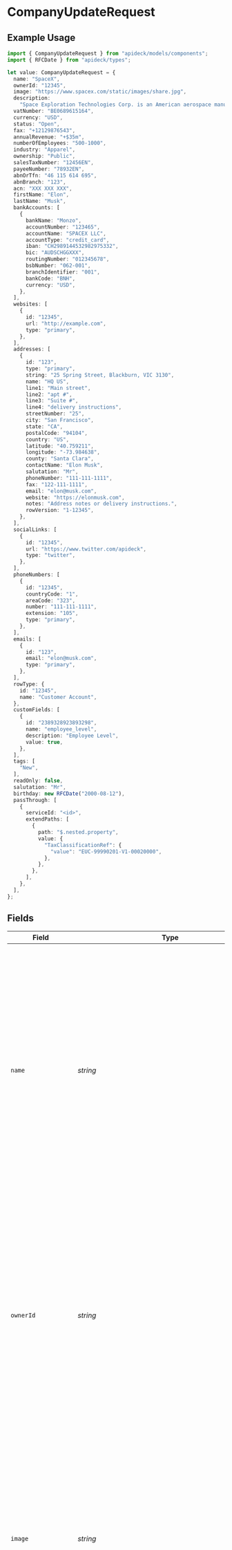 # CompanyUpdateRequest

## Example Usage

```typescript
import { CompanyUpdateRequest } from "apideck/models/components";
import { RFCDate } from "apideck/types";

let value: CompanyUpdateRequest = {
  name: "SpaceX",
  ownerId: "12345",
  image: "https://www.spacex.com/static/images/share.jpg",
  description:
    "Space Exploration Technologies Corp. is an American aerospace manufacturer, space transportation services and communications company headquartered in Hawthorne, California.",
  vatNumber: "BE0689615164",
  currency: "USD",
  status: "Open",
  fax: "+12129876543",
  annualRevenue: "+$35m",
  numberOfEmployees: "500-1000",
  industry: "Apparel",
  ownership: "Public",
  salesTaxNumber: "12456EN",
  payeeNumber: "78932EN",
  abnOrTfn: "46 115 614 695",
  abnBranch: "123",
  acn: "XXX XXX XXX",
  firstName: "Elon",
  lastName: "Musk",
  bankAccounts: [
    {
      bankName: "Monzo",
      accountNumber: "123465",
      accountName: "SPACEX LLC",
      accountType: "credit_card",
      iban: "CH2989144532982975332",
      bic: "AUDSCHGGXXX",
      routingNumber: "012345678",
      bsbNumber: "062-001",
      branchIdentifier: "001",
      bankCode: "BNH",
      currency: "USD",
    },
  ],
  websites: [
    {
      id: "12345",
      url: "http://example.com",
      type: "primary",
    },
  ],
  addresses: [
    {
      id: "123",
      type: "primary",
      string: "25 Spring Street, Blackburn, VIC 3130",
      name: "HQ US",
      line1: "Main street",
      line2: "apt #",
      line3: "Suite #",
      line4: "delivery instructions",
      streetNumber: "25",
      city: "San Francisco",
      state: "CA",
      postalCode: "94104",
      country: "US",
      latitude: "40.759211",
      longitude: "-73.984638",
      county: "Santa Clara",
      contactName: "Elon Musk",
      salutation: "Mr",
      phoneNumber: "111-111-1111",
      fax: "122-111-1111",
      email: "elon@musk.com",
      website: "https://elonmusk.com",
      notes: "Address notes or delivery instructions.",
      rowVersion: "1-12345",
    },
  ],
  socialLinks: [
    {
      id: "12345",
      url: "https://www.twitter.com/apideck",
      type: "twitter",
    },
  ],
  phoneNumbers: [
    {
      id: "12345",
      countryCode: "1",
      areaCode: "323",
      number: "111-111-1111",
      extension: "105",
      type: "primary",
    },
  ],
  emails: [
    {
      id: "123",
      email: "elon@musk.com",
      type: "primary",
    },
  ],
  rowType: {
    id: "12345",
    name: "Customer Account",
  },
  customFields: [
    {
      id: "2389328923893298",
      name: "employee_level",
      description: "Employee Level",
      value: true,
    },
  ],
  tags: [
    "New",
  ],
  readOnly: false,
  salutation: "Mr",
  birthday: new RFCDate("2000-08-12"),
  passThrough: [
    {
      serviceId: "<id>",
      extendPaths: [
        {
          path: "$.nested.property",
          value: {
            "TaxClassificationRef": {
              "value": "EUC-99990201-V1-00020000",
            },
          },
        },
      ],
    },
  ],
};
```

## Fields

| Field                                                                                                                                                                                                                                                                                                                                                                                                                                                                                                                                                                                                                              | Type                                                                                                                                                                                                                                                                                                                                                                                                                                                                                                                                                                                                                               | Required                                                                                                                                                                                                                                                                                                                                                                                                                                                                                                                                                                                                                           | Description                                                                                                                                                                                                                                                                                                                                                                                                                                                                                                                                                                                                                        | Example                                                                                                                                                                                                                                                                                                                                                                                                                                                                                                                                                                                                                            |
| ---------------------------------------------------------------------------------------------------------------------------------------------------------------------------------------------------------------------------------------------------------------------------------------------------------------------------------------------------------------------------------------------------------------------------------------------------------------------------------------------------------------------------------------------------------------------------------------------------------------------------------- | ---------------------------------------------------------------------------------------------------------------------------------------------------------------------------------------------------------------------------------------------------------------------------------------------------------------------------------------------------------------------------------------------------------------------------------------------------------------------------------------------------------------------------------------------------------------------------------------------------------------------------------- | ---------------------------------------------------------------------------------------------------------------------------------------------------------------------------------------------------------------------------------------------------------------------------------------------------------------------------------------------------------------------------------------------------------------------------------------------------------------------------------------------------------------------------------------------------------------------------------------------------------------------------------- | ---------------------------------------------------------------------------------------------------------------------------------------------------------------------------------------------------------------------------------------------------------------------------------------------------------------------------------------------------------------------------------------------------------------------------------------------------------------------------------------------------------------------------------------------------------------------------------------------------------------------------------- | ---------------------------------------------------------------------------------------------------------------------------------------------------------------------------------------------------------------------------------------------------------------------------------------------------------------------------------------------------------------------------------------------------------------------------------------------------------------------------------------------------------------------------------------------------------------------------------------------------------------------------------- |
| `name`                                                                                                                                                                                                                                                                                                                                                                                                                                                                                                                                                                                                                             | *string*                                                                                                                                                                                                                                                                                                                                                                                                                                                                                                                                                                                                                           | :heavy_check_mark:                                                                                                                                                                                                                                                                                                                                                                                                                                                                                                                                                                                                                 | The official name of the company as recognized in the CRM. This field is mandatory for updates as it serves as a primary reference point for identifying the company within the system. Ensuring the name is accurate and up-to-date is essential for maintaining clear and consistent records, especially when multiple companies may have similar names.                                                                                                                                                                                                                                                                         | SpaceX                                                                                                                                                                                                                                                                                                                                                                                                                                                                                                                                                                                                                             |
| `ownerId`                                                                                                                                                                                                                                                                                                                                                                                                                                                                                                                                                                                                                          | *string*                                                                                                                                                                                                                                                                                                                                                                                                                                                                                                                                                                                                                           | :heavy_minus_sign:                                                                                                                                                                                                                                                                                                                                                                                                                                                                                                                                                                                                                 | The unique identifier of the user or entity that owns or manages the company record within the CRM. This field helps in assigning responsibility and tracking who is accountable for the company's data. It is particularly useful in organizations with multiple users managing different accounts, ensuring clarity in ownership and management responsibilities.                                                                                                                                                                                                                                                                | 12345                                                                                                                                                                                                                                                                                                                                                                                                                                                                                                                                                                                                                              |
| `image`                                                                                                                                                                                                                                                                                                                                                                                                                                                                                                                                                                                                                            | *string*                                                                                                                                                                                                                                                                                                                                                                                                                                                                                                                                                                                                                           | :heavy_minus_sign:                                                                                                                                                                                                                                                                                                                                                                                                                                                                                                                                                                                                                 | The URL of the company's logo or representative image. This visual identifier can enhance the user interface by providing a quick visual reference for the company. While optional, including an image URL can improve recognition and branding within the CRM, especially useful in dashboards or reports where visual elements aid in quick identification.                                                                                                                                                                                                                                                                      | https://www.spacex.com/static/images/share.jpg                                                                                                                                                                                                                                                                                                                                                                                                                                                                                                                                                                                     |
| `description`                                                                                                                                                                                                                                                                                                                                                                                                                                                                                                                                                                                                                      | *string*                                                                                                                                                                                                                                                                                                                                                                                                                                                                                                                                                                                                                           | :heavy_minus_sign:                                                                                                                                                                                                                                                                                                                                                                                                                                                                                                                                                                                                                 | A detailed narrative about the company, providing insights into its operations, mission, and key aspects. This field is optional but can be valuable for giving context to the company's role and significance within the CRM. It helps users understand the company's background and can be used for internal documentation or customer-facing profiles.                                                                                                                                                                                                                                                                          | Space Exploration Technologies Corp. is an American aerospace manufacturer, space transportation services and communications company headquartered in Hawthorne, California.                                                                                                                                                                                                                                                                                                                                                                                                                                                       |
| `vatNumber`                                                                                                                                                                                                                                                                                                                                                                                                                                                                                                                                                                                                                        | *string*                                                                                                                                                                                                                                                                                                                                                                                                                                                                                                                                                                                                                           | :heavy_minus_sign:                                                                                                                                                                                                                                                                                                                                                                                                                                                                                                                                                                                                                 | The official VAT (Value Added Tax) number assigned to the company, used for tax identification purposes. This field is crucial for companies operating in regions where VAT is applicable, ensuring compliance with tax regulations. It should be formatted according to the country's specific VAT structure and is essential for financial transactions and reporting.                                                                                                                                                                                                                                                           | BE0689615164                                                                                                                                                                                                                                                                                                                                                                                                                                                                                                                                                                                                                       |
| `currency`                                                                                                                                                                                                                                                                                                                                                                                                                                                                                                                                                                                                                         | [components.CompanyUpdateRequestCurrency](../../models/components/companyupdaterequestcurrency.md)                                                                                                                                                                                                                                                                                                                                                                                                                                                                                                                                 | :heavy_minus_sign:                                                                                                                                                                                                                                                                                                                                                                                                                                                                                                                                                                                                                 | Specifies the currency in which the company's financial transactions are conducted, adhering to the ISO 4217 standard. This field is important for financial consistency and reporting, especially for companies operating in multiple countries. It ensures that monetary values are accurately represented and understood across different regions.                                                                                                                                                                                                                                                                              | USD                                                                                                                                                                                                                                                                                                                                                                                                                                                                                                                                                                                                                                |
| `status`                                                                                                                                                                                                                                                                                                                                                                                                                                                                                                                                                                                                                           | *string*                                                                                                                                                                                                                                                                                                                                                                                                                                                                                                                                                                                                                           | :heavy_minus_sign:                                                                                                                                                                                                                                                                                                                                                                                                                                                                                                                                                                                                                 | Represents the current operational status of the company, such as active, inactive, or pending. This field helps in categorizing and managing company records within the CRM, allowing users to filter and prioritize companies based on their engagement level or operational state. It is crucial for maintaining up-to-date records and facilitating business decisions.                                                                                                                                                                                                                                                        | Open                                                                                                                                                                                                                                                                                                                                                                                                                                                                                                                                                                                                                               |
| `fax`                                                                                                                                                                                                                                                                                                                                                                                                                                                                                                                                                                                                                              | *string*                                                                                                                                                                                                                                                                                                                                                                                                                                                                                                                                                                                                                           | :heavy_minus_sign:                                                                                                                                                                                                                                                                                                                                                                                                                                                                                                                                                                                                                 | The company's fax number, used for sending and receiving documents via fax. Although less common in modern digital communications, this field can be important for businesses that still rely on fax for certain transactions or communications. It should be formatted according to international fax standards to ensure proper transmission.                                                                                                                                                                                                                                                                                    | +12129876543                                                                                                                                                                                                                                                                                                                                                                                                                                                                                                                                                                                                                       |
| `annualRevenue`                                                                                                                                                                                                                                                                                                                                                                                                                                                                                                                                                                                                                    | *string*                                                                                                                                                                                                                                                                                                                                                                                                                                                                                                                                                                                                                           | :heavy_minus_sign:                                                                                                                                                                                                                                                                                                                                                                                                                                                                                                                                                                                                                 | The annual revenue of the company, representing the total income generated by the company over a fiscal year. This figure is crucial for assessing the company's financial health and growth potential. It is typically used by stakeholders to make informed decisions regarding investments, partnerships, and strategic planning. When updating this field, ensure the value is accurate and reflects the most recent fiscal year to maintain data integrity within the CRM.                                                                                                                                                    | +$35m                                                                                                                                                                                                                                                                                                                                                                                                                                                                                                                                                                                                                              |
| `numberOfEmployees`                                                                                                                                                                                                                                                                                                                                                                                                                                                                                                                                                                                                                | *string*                                                                                                                                                                                                                                                                                                                                                                                                                                                                                                                                                                                                                           | :heavy_minus_sign:                                                                                                                                                                                                                                                                                                                                                                                                                                                                                                                                                                                                                 | Number of employees currently employed by the company. This metric provides insight into the company's size and operational capacity. It is often used to categorize companies into small, medium, or large enterprises, which can influence business strategies and market positioning. When updating, provide the latest headcount to ensure accurate representation in the CRM.                                                                                                                                                                                                                                                 | 500-1000                                                                                                                                                                                                                                                                                                                                                                                                                                                                                                                                                                                                                           |
| `industry`                                                                                                                                                                                                                                                                                                                                                                                                                                                                                                                                                                                                                         | *string*                                                                                                                                                                                                                                                                                                                                                                                                                                                                                                                                                                                                                           | :heavy_minus_sign:                                                                                                                                                                                                                                                                                                                                                                                                                                                                                                                                                                                                                 | The industry represents the type of business the company is in, such as technology, healthcare, or finance. This classification helps in segmenting the market and tailoring marketing strategies. It also aids in benchmarking performance against industry standards. Ensure the industry type is selected from a standardized list to maintain consistency across records.                                                                                                                                                                                                                                                      | Apparel                                                                                                                                                                                                                                                                                                                                                                                                                                                                                                                                                                                                                            |
| `ownership`                                                                                                                                                                                                                                                                                                                                                                                                                                                                                                                                                                                                                        | *string*                                                                                                                                                                                                                                                                                                                                                                                                                                                                                                                                                                                                                           | :heavy_minus_sign:                                                                                                                                                                                                                                                                                                                                                                                                                                                                                                                                                                                                                 | The ownership indicates the type of ownership of the company, such as private, public, or government-owned. This information is vital for understanding the company's governance structure and potential regulatory requirements. It can impact investor relations and compliance obligations. Update this field to reflect any changes in the company's ownership status accurately.                                                                                                                                                                                                                                              | Public                                                                                                                                                                                                                                                                                                                                                                                                                                                                                                                                                                                                                             |
| `salesTaxNumber`                                                                                                                                                                                                                                                                                                                                                                                                                                                                                                                                                                                                                   | *string*                                                                                                                                                                                                                                                                                                                                                                                                                                                                                                                                                                                                                           | :heavy_minus_sign:                                                                                                                                                                                                                                                                                                                                                                                                                                                                                                                                                                                                                 | A sales tax number is a unique identifier assigned to a company for tax purposes, required for reporting and remitting sales tax to the government. This number is essential for legal compliance and is used in financial transactions to validate the company's tax status. Ensure the sales tax number is current and correctly formatted according to regional tax authority standards when updating.                                                                                                                                                                                                                          | 12456EN                                                                                                                                                                                                                                                                                                                                                                                                                                                                                                                                                                                                                            |
| `payeeNumber`                                                                                                                                                                                                                                                                                                                                                                                                                                                                                                                                                                                                                      | *string*                                                                                                                                                                                                                                                                                                                                                                                                                                                                                                                                                                                                                           | :heavy_minus_sign:                                                                                                                                                                                                                                                                                                                                                                                                                                                                                                                                                                                                                 | The payee number serves as a unique identifier for a payee within the tax system. In the context of updating a company's details, this number ensures that the company's tax-related transactions are accurately recorded and reported. It is particularly important for businesses that handle multiple payees or require precise tax documentation. While not mandatory, providing this number can facilitate smoother tax processing and compliance checks.                                                                                                                                                                     | 78932EN                                                                                                                                                                                                                                                                                                                                                                                                                                                                                                                                                                                                                            |
| `abnOrTfn`                                                                                                                                                                                                                                                                                                                                                                                                                                                                                                                                                                                                                         | *string*                                                                                                                                                                                                                                                                                                                                                                                                                                                                                                                                                                                                                           | :heavy_minus_sign:                                                                                                                                                                                                                                                                                                                                                                                                                                                                                                                                                                                                                 | The Australian Business Number (ABN) or Tax File Number (TFN) is crucial for businesses operating in Australia. The ABN is used for business identification in dealings with the Australian Taxation Office (ATO) and other government agencies, while the TFN is essential for individuals and entities to manage their tax obligations. In the context of updating company records, including the correct ABN or TFN ensures that the company's tax identity is accurately maintained, which is vital for legal and financial transactions. This field is optional but highly recommended for businesses operating in Australia. | 46 115 614 695                                                                                                                                                                                                                                                                                                                                                                                                                                                                                                                                                                                                                     |
| `abnBranch`                                                                                                                                                                                                                                                                                                                                                                                                                                                                                                                                                                                                                        | *string*                                                                                                                                                                                                                                                                                                                                                                                                                                                                                                                                                                                                                           | :heavy_minus_sign:                                                                                                                                                                                                                                                                                                                                                                                                                                                                                                                                                                                                                 | The ABN Branch, also known as a GST Branch, is used when a segment of a business needs to report Goods and Services Tax (GST) separately from the main entity. This is particularly useful for large companies with multiple divisions or locations that require distinct GST reporting. When updating company information, specifying the ABN Branch can help in organizing financial records and ensuring compliance with tax regulations. This field is optional and should be used if applicable to the company's structure.                                                                                                   | 123                                                                                                                                                                                                                                                                                                                                                                                                                                                                                                                                                                                                                                |
| `acn`                                                                                                                                                                                                                                                                                                                                                                                                                                                                                                                                                                                                                              | *string*                                                                                                                                                                                                                                                                                                                                                                                                                                                                                                                                                                                                                           | :heavy_minus_sign:                                                                                                                                                                                                                                                                                                                                                                                                                                                                                                                                                                                                                 | The Australian Company Number (ACN) is a unique nine-digit number issued to every company registered under the Corporations Act 2001. It is used to identify the company in legal and official documents. When updating a company's details, including the ACN ensures that the company's identity is correctly reflected in the CRM system, which is essential for legal compliance and business transactions. The ACN should be formatted as three blocks of three digits, separated by spaces, to match official documentation standards. This field is optional but recommended for companies registered in Australia.         | XXX XXX XXX                                                                                                                                                                                                                                                                                                                                                                                                                                                                                                                                                                                                                        |
| `firstName`                                                                                                                                                                                                                                                                                                                                                                                                                                                                                                                                                                                                                        | *string*                                                                                                                                                                                                                                                                                                                                                                                                                                                                                                                                                                                                                           | :heavy_minus_sign:                                                                                                                                                                                                                                                                                                                                                                                                                                                                                                                                                                                                                 | The first name of the contact person associated with the company. This field is used to personalize communications and maintain accurate contact records within the CRM. While updating company details, including the first name can enhance customer relationship management by ensuring that interactions are directed to the correct individual. This field is optional but can be valuable for businesses that prioritize personalized customer service.                                                                                                                                                                      | Elon                                                                                                                                                                                                                                                                                                                                                                                                                                                                                                                                                                                                                               |
| `lastName`                                                                                                                                                                                                                                                                                                                                                                                                                                                                                                                                                                                                                         | *string*                                                                                                                                                                                                                                                                                                                                                                                                                                                                                                                                                                                                                           | :heavy_minus_sign:                                                                                                                                                                                                                                                                                                                                                                                                                                                                                                                                                                                                                 | The last name of the person associated with the company record being updated. This field is optional and can be used to update the surname of a contact person linked to the company. It is important for personalizing communications and ensuring accurate contact information within the CRM. Typically used in scenarios where the contact person for the company has changed or needs correction.                                                                                                                                                                                                                             | Musk                                                                                                                                                                                                                                                                                                                                                                                                                                                                                                                                                                                                                               |
| `bankAccounts`                                                                                                                                                                                                                                                                                                                                                                                                                                                                                                                                                                                                                     | [components.CompanyUpdateRequestBankAccounts](../../models/components/companyupdaterequestbankaccounts.md)[]                                                                                                                                                                                                                                                                                                                                                                                                                                                                                                                       | :heavy_minus_sign:                                                                                                                                                                                                                                                                                                                                                                                                                                                                                                                                                                                                                 | An array of bank account details associated with the company. This field is optional and allows for the inclusion of multiple bank accounts, each represented as an object within the array. It is useful for companies that manage multiple financial accounts, enabling comprehensive financial tracking and reporting within the CRM. Each bank account object can include details such as bank name and account number.                                                                                                                                                                                                        |                                                                                                                                                                                                                                                                                                                                                                                                                                                                                                                                                                                                                                    |
| `websites`                                                                                                                                                                                                                                                                                                                                                                                                                                                                                                                                                                                                                         | [components.CompanyUpdateRequestWebsites](../../models/components/companyupdaterequestwebsites.md)[]                                                                                                                                                                                                                                                                                                                                                                                                                                                                                                                               | :heavy_minus_sign:                                                                                                                                                                                                                                                                                                                                                                                                                                                                                                                                                                                                                 | This property represents a list of websites associated with the company. When updating a company's profile, including its websites can provide valuable context and enhance the company's digital presence within the CRM. Websites can include the company's main homepage, product pages, or any other relevant online resources. This information is useful for sales and marketing teams to access up-to-date company information and for maintaining comprehensive company profiles. Although not required, adding websites can improve the richness of the company's data and support better engagement strategies.          |                                                                                                                                                                                                                                                                                                                                                                                                                                                                                                                                                                                                                                    |
| `addresses`                                                                                                                                                                                                                                                                                                                                                                                                                                                                                                                                                                                                                        | [components.CompanyUpdateRequestAddresses](../../models/components/companyupdaterequestaddresses.md)[]                                                                                                                                                                                                                                                                                                                                                                                                                                                                                                                             | :heavy_minus_sign:                                                                                                                                                                                                                                                                                                                                                                                                                                                                                                                                                                                                                 | An array of address objects associated with the company, allowing for the management of multiple physical locations. Each address object can include details such as street, city, and postal code. This array is useful for companies with multiple branches or offices, enabling comprehensive location tracking and updates.                                                                                                                                                                                                                                                                                                    |                                                                                                                                                                                                                                                                                                                                                                                                                                                                                                                                                                                                                                    |
| `socialLinks`                                                                                                                                                                                                                                                                                                                                                                                                                                                                                                                                                                                                                      | [components.CompanyUpdateRequestSocialLinks](../../models/components/companyupdaterequestsociallinks.md)[]                                                                                                                                                                                                                                                                                                                                                                                                                                                                                                                         | :heavy_minus_sign:                                                                                                                                                                                                                                                                                                                                                                                                                                                                                                                                                                                                                 | An array of social media links associated with the company. This collection allows you to update or add multiple social media profiles, enhancing the company's digital footprint and engagement with customers. Each entry should be a valid URL pointing to the company's official social media pages. This field is optional and can be tailored to reflect the company's current social media strategy.                                                                                                                                                                                                                        |                                                                                                                                                                                                                                                                                                                                                                                                                                                                                                                                                                                                                                    |
| `phoneNumbers`                                                                                                                                                                                                                                                                                                                                                                                                                                                                                                                                                                                                                     | [components.CompanyUpdateRequestPhoneNumbers](../../models/components/companyupdaterequestphonenumbers.md)[]                                                                                                                                                                                                                                                                                                                                                                                                                                                                                                                       | :heavy_minus_sign:                                                                                                                                                                                                                                                                                                                                                                                                                                                                                                                                                                                                                 | An array of phone number objects associated with the company. Each object within the array can contain details such as the phone number's unique identifier, country code, and the number itself. This structure allows for the inclusion of multiple contact numbers, facilitating comprehensive communication options for the company. This field is optional but recommended for companies with multiple contact points.                                                                                                                                                                                                        |                                                                                                                                                                                                                                                                                                                                                                                                                                                                                                                                                                                                                                    |
| `emails`                                                                                                                                                                                                                                                                                                                                                                                                                                                                                                                                                                                                                           | [components.CompanyUpdateRequestEmails](../../models/components/companyupdaterequestemails.md)[]                                                                                                                                                                                                                                                                                                                                                                                                                                                                                                                                   | :heavy_minus_sign:                                                                                                                                                                                                                                                                                                                                                                                                                                                                                                                                                                                                                 | An array of email addresses associated with the company. This field allows for updating multiple email contacts for the company, which can include general inquiries, support, or specific department emails. Keeping email addresses current is vital for ensuring effective electronic communication and for maintaining accurate records in the CRM. Each email should be a valid format and relevant to the company's operations.                                                                                                                                                                                              |                                                                                                                                                                                                                                                                                                                                                                                                                                                                                                                                                                                                                                    |
| `rowType`                                                                                                                                                                                                                                                                                                                                                                                                                                                                                                                                                                                                                          | [components.CompanyUpdateRequestCompanyRowType](../../models/components/companyupdaterequestcompanyrowtype.md)                                                                                                                                                                                                                                                                                                                                                                                                                                                                                                                     | :heavy_minus_sign:                                                                                                                                                                                                                                                                                                                                                                                                                                                                                                                                                                                                                 | An object representing the type of row or entry being updated within the company record. This can include various attributes that define the nature of the data being modified. It is optional and typically used when specific structured data needs to be updated or added.                                                                                                                                                                                                                                                                                                                                                      |                                                                                                                                                                                                                                                                                                                                                                                                                                                                                                                                                                                                                                    |
| `customFields`                                                                                                                                                                                                                                                                                                                                                                                                                                                                                                                                                                                                                     | [components.CompanyUpdateRequestCustomFields](../../models/components/companyupdaterequestcustomfields.md)[]                                                                                                                                                                                                                                                                                                                                                                                                                                                                                                                       | :heavy_minus_sign:                                                                                                                                                                                                                                                                                                                                                                                                                                                                                                                                                                                                                 | An array of custom fields that allows for the extension of the standard company record with additional, user-defined data points. This flexibility is crucial for businesses that need to capture specific information not covered by default fields, enabling a more tailored CRM experience. Each entry in the array should conform to the structure defined by the custom field schema.                                                                                                                                                                                                                                         |                                                                                                                                                                                                                                                                                                                                                                                                                                                                                                                                                                                                                                    |
| `tags`                                                                                                                                                                                                                                                                                                                                                                                                                                                                                                                                                                                                                             | *string*[]                                                                                                                                                                                                                                                                                                                                                                                                                                                                                                                                                                                                                         | :heavy_minus_sign:                                                                                                                                                                                                                                                                                                                                                                                                                                                                                                                                                                                                                 | An array of tags associated with the company. Tags are used to categorize and organize companies within the CRM, allowing for easier filtering and retrieval of records. This property is optional and can include multiple tags to reflect various attributes or classifications relevant to the company. Tags should be meaningful and consistent to enhance searchability and reporting.                                                                                                                                                                                                                                        | [<br/>"New"<br/>]                                                                                                                                                                                                                                                                                                                                                                                                                                                                                                                                                                                                                  |
| `readOnly`                                                                                                                                                                                                                                                                                                                                                                                                                                                                                                                                                                                                                         | *boolean*                                                                                                                                                                                                                                                                                                                                                                                                                                                                                                                                                                                                                          | :heavy_minus_sign:                                                                                                                                                                                                                                                                                                                                                                                                                                                                                                                                                                                                                 | Indicates whether the company record is read-only. A read-only status means that the company's details cannot be modified, which is useful for protecting critical or sensitive information from unauthorized changes. This property is optional and should be set to true only when updates to the company record are not permitted under any circumstances.                                                                                                                                                                                                                                                                      | false                                                                                                                                                                                                                                                                                                                                                                                                                                                                                                                                                                                                                              |
| `salutation`                                                                                                                                                                                                                                                                                                                                                                                                                                                                                                                                                                                                                       | *string*                                                                                                                                                                                                                                                                                                                                                                                                                                                                                                                                                                                                                           | :heavy_minus_sign:                                                                                                                                                                                                                                                                                                                                                                                                                                                                                                                                                                                                                 | A formal salutation or title associated with a contact person at the company, such as 'Mr.', 'Mrs.', 'Dr.', etc. This field is used to personalize communications and ensure respectful address in correspondence. It should be consistent with the contact's preferred form of address and is particularly useful in formal business interactions.                                                                                                                                                                                                                                                                                | Mr                                                                                                                                                                                                                                                                                                                                                                                                                                                                                                                                                                                                                                 |
| `birthday`                                                                                                                                                                                                                                                                                                                                                                                                                                                                                                                                                                                                                         | [RFCDate](../../types/rfcdate.md)                                                                                                                                                                                                                                                                                                                                                                                                                                                                                                                                                                                                  | :heavy_minus_sign:                                                                                                                                                                                                                                                                                                                                                                                                                                                                                                                                                                                                                 | The birth date of a key contact person at the company, formatted as a string (e.g., 'YYYY-MM-DD'). This information can be used for personalizing interactions, sending birthday greetings, or for demographic analysis. Ensure the date is accurate and respects privacy regulations.                                                                                                                                                                                                                                                                                                                                             | 2000-08-12                                                                                                                                                                                                                                                                                                                                                                                                                                                                                                                                                                                                                         |
| `passThrough`                                                                                                                                                                                                                                                                                                                                                                                                                                                                                                                                                                                                                      | [components.CompanyUpdateRequestPassThrough](../../models/components/companyupdaterequestpassthrough.md)[]                                                                                                                                                                                                                                                                                                                                                                                                                                                                                                                         | :heavy_minus_sign:                                                                                                                                                                                                                                                                                                                                                                                                                                                                                                                                                                                                                 | An array that allows the inclusion of service-specific custom data or structured modifications when updating the company record. This feature is particularly useful for integrating with third-party services that require additional parameters not covered by standard fields. Each entry in the array should conform to the expected structure of the target service.                                                                                                                                                                                                                                                          |                                                                                                                                                                                                                                                                                                                                                                                                                                                                                                                                                                                                                                    |